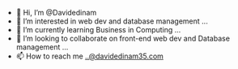 - 👋 Hi, I’m @Davidedinam
- 👀 I’m interested in web dev and database management ...
- 🌱 I’m currently learning Business in Computing  ...
- 💞️ I’m looking to collaborate on front-end web dev and Database management ...
- 📫 How to reach me ..@davidedinam35.com

<!---
Davidedinam/Davidedinam is a ✨ special ✨ repository because its `README.md` (this file) appears on your GitHub profile.
You can click the Preview link to take a look at your changes.
--->
